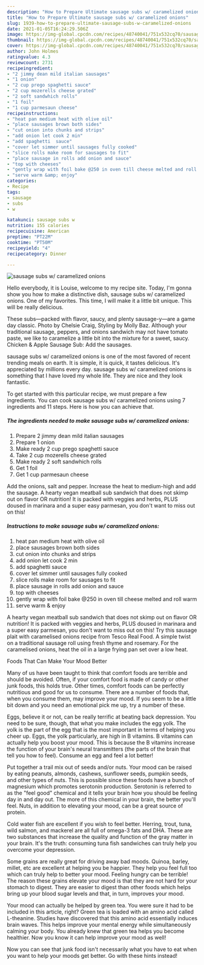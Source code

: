 ```yaml
---
description: "How to Prepare Ultimate sausage subs w/ caramelized onions"
title: "How to Prepare Ultimate sausage subs w/ caramelized onions"
slug: 1939-how-to-prepare-ultimate-sausage-subs-w-caramelized-onions
date: 2021-01-05T16:24:29.506Z
image: https://img-global.cpcdn.com/recipes/48740041/751x532cq70/sausage-subs-w-caramelized-onions-recipe-main-photo.jpg
thumbnail: https://img-global.cpcdn.com/recipes/48740041/751x532cq70/sausage-subs-w-caramelized-onions-recipe-main-photo.jpg
cover: https://img-global.cpcdn.com/recipes/48740041/751x532cq70/sausage-subs-w-caramelized-onions-recipe-main-photo.jpg
author: John Holmes
ratingvalue: 4.3
reviewcount: 2731
recipeingredient:
- "2 jimmy dean mild italian sausages"
- "1 onion"
- "2 cup prego spaghetti sauce"
- "2 cup mozerells cheese grated"
- "2 soft sandwhich rolls"
- "1 foil"
- "1 cup parmesaun cheese"
recipeinstructions:
- "heat pan medium heat with olive oil"
- "place sausages brown both sides"
- "cut onion into chunks and strips"
- "add onion let cook 2 min"
- "add spaghetti  sauce"
- "cover let simmer until sausages fully cooked"
- "slice rolls make room for sausages to fit"
- "place sausage in rolls add onion and sauce"
- "top with cheeses"
- "gently wrap with foil bake @250 in oven till cheese melted and roll warm"
- "serve warm &amp; enjoy"
categories:
- Recipe
tags:
- sausage
- subs
- w

katakunci: sausage subs w 
nutrition: 155 calories
recipecuisine: American
preptime: "PT22M"
cooktime: "PT50M"
recipeyield: "4"
recipecategory: Dinner

---
```



![sausage subs w/ caramelized onions](https://img-global.cpcdn.com/recipes/48740041/751x532cq70/sausage-subs-w-caramelized-onions-recipe-main-photo.jpg)

Hello everybody, it is Louise, welcome to my recipe site. Today, I'm gonna show you how to make a distinctive dish, sausage subs w/ caramelized onions. One of my favorites. This time, I will make it a little bit unique. This will be really delicious.

These subs—packed with flavor, saucy, and plenty sausage-y—are a game day classic. Photo by Chelsie Craig, Styling by Molly Baz. Although your traditional sausage, peppers, and onions sandwich may not have tomato paste, we like to caramelize a little bit into the mixture for a sweet, saucy. Chicken &amp; Apple Sausage Sub: Add the sausages.

sausage subs w/ caramelized onions is one of the most favored of recent trending meals on earth. It is simple, it is quick, it tastes delicious. It's appreciated by millions every day. sausage subs w/ caramelized onions is something that I have loved my whole life. They are nice and they look fantastic.


To get started with this particular recipe, we must prepare a few ingredients. You can cook sausage subs w/ caramelized onions using 7 ingredients and 11 steps. Here is how you can achieve that.

<!--inarticleads1-->

##### The ingredients needed to make sausage subs w/ caramelized onions:

1. Prepare 2 jimmy dean mild italian sausages
1. Prepare 1 onion
1. Make ready 2 cup prego spaghetti sauce
1. Take 2 cup mozerells cheese grated
1. Make ready 2 soft sandwhich rolls
1. Get 1 foil
1. Get 1 cup parmesaun cheese


Add the onions, salt and pepper. Increase the heat to medium-high and add the sausage. A hearty vegan meatball sub sandwich that does not skimp out on flavor OR nutrition! It is packed with veggies and herbs, PLUS doused in marinara and a super easy parmesan, you don&#39;t want to miss out on this! 

<!--inarticleads2-->

##### Instructions to make sausage subs w/ caramelized onions:

1. heat pan medium heat with olive oil
1. place sausages brown both sides
1. cut onion into chunks and strips
1. add onion let cook 2 min
1. add spaghetti  sauce
1. cover let simmer until sausages fully cooked
1. slice rolls make room for sausages to fit
1. place sausage in rolls add onion and sauce
1. top with cheeses
1. gently wrap with foil bake @250 in oven till cheese melted and roll warm
1. serve warm &amp; enjoy


A hearty vegan meatball sub sandwich that does not skimp out on flavor OR nutrition! It is packed with veggies and herbs, PLUS doused in marinara and a super easy parmesan, you don&#39;t want to miss out on this! Try this sausage plait with caramelised onions recipe from Tesco Real Food. A simple twist on a traditional sausage roll using fresh thyme and rosemary. For the caramelised onions, heat the oil in a large frying pan set over a low heat. 

Foods That Can Make Your Mood Better


Many of us have been taught to think that comfort foods are terrible and should be avoided. Often, if your comfort food is made of candy or other junk foods, this holds true. Other times, comfort foods can be perfectly nutritious and good for us to consume. There are a number of foods that, when you consume them, may improve your mood. If you seem to be a little bit down and you need an emotional pick me up, try a number of these.

Eggs, believe it or not, can be really terrific at beating back depression. You need to be sure, though, that what you make includes the egg yolk. The yolk is the part of the egg that is the most important in terms of helping you cheer up. Eggs, the yolk particularly, are high in B vitamins. B vitamins can actually help you boost your mood. This is because the B vitamins increase the function of your brain's neural transmitters (the parts of the brain that tell you how to feel). Consume an egg and feel a lot better!

Put together a trail mix out of seeds and/or nuts. Your mood can be raised by eating peanuts, almonds, cashews, sunflower seeds, pumpkin seeds, and other types of nuts. This is possible since these foods have a bunch of magnesium which promotes serotonin production. Serotonin is referred to as the "feel good" chemical and it tells your brain how you should be feeling day in and day out. The more of this chemical in your brain, the better you'll feel. Nuts, in addition to elevating your mood, can be a great source of protein.

Cold water fish are excellent if you wish to feel better. Herring, trout, tuna, wild salmon, and mackerel are all full of omega-3 fats and DHA. These are two substances that increase the quality and function of the gray matter in your brain. It's the truth: consuming tuna fish sandwiches can truly help you overcome your depression. 

Some grains are really great for driving away bad moods. Quinoa, barley, millet, etc are excellent at helping you be happier. They help you feel full too which can truly help to better your mood. Feeling hungry can be terrible! The reason these grains elevate your mood is that they are not hard for your stomach to digest. They are easier to digest than other foods which helps bring up your blood sugar levels and that, in turn, improves your mood.

Your mood can actually be helped by green tea. You were sure it had to be included in this article, right? Green tea is loaded with an amino acid called L-theanine. Studies have discovered that this amino acid essentially induces brain waves. This helps improve your mental energy while simultaneously calming your body. You already knew that green tea helps you become healthier. Now you know it can help improve your mood as well!

Now you can see that junk food isn't necessarily what you have to eat when you want to help your moods get better. Go  with  these hints  instead!

